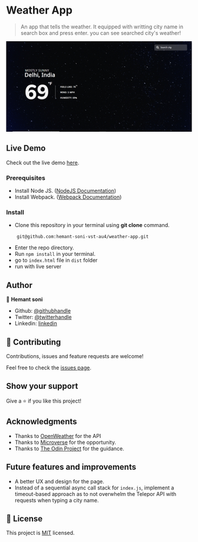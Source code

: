 # Weather App

> An app that tells the weather. It equipped with writting city name in search box and press enter. you can see searched city's weather!

![image](./dist/static/live.png)


## Live Demo

Check out the live demo [here](https://youthful-neumann-3e52e4.netlify.app/).

### Prerequisites
- Install Node JS. ([NodeJS Documentation](https://nodejs.org/en/docs/)) 
- Install Webpack. ([Webpack Documentation](https://webpack.js.org/guides/installation/)) 

### Install
- Clone this repository in your terminal using **git clone** command.
```
    git@github.com:hemant-soni-vst-au4/weather-app.git
```
- Enter the repo directory.
- Run `npm install` in your terminal.
- go to `index.html` file in `dist` folder
- run with live server

## Author

👤 **Hemant soni**

- Github: [@githubhandle](https://github.com/hemant-soni-vst-au4)
- Twitter: [@twitterhandle](https://twitter.com/abdelperez11)
- Linkedin: [linkedin](https://www.linkedin.com/in/hemant-soni-97427b193/)

## 🤝 Contributing

Contributions, issues and feature requests are welcome!

Feel free to check the [issues page](https://github.com/hemant-soni-vst-au4/weather-app/issues/).

## Show your support

Give a ⭐️ if you like this project!

## Acknowledgments

- Thanks to [OpenWeather](https://openweathermap.org/) for the API 
- Thanks to [Microverse](www.microverse.org) for the opportunity.
- Thanks to [The Odin Project](https://www.theodinproject.com/) for the guidance.

## Future features and improvements

- A better UX and design for the page.
- Instead of a sequential async call stack for `index.js`, implement a timeout-based approach as to not overwhelm the Telepor API with requests when typing a city name.

## 📝 License

This project is [MIT](./LICENSE) licensed.
